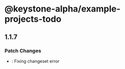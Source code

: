 # @keystone-alpha/example-projects-todo

## 1.1.7

### Patch Changes

- [](https://github.com/keystonejs/keystone-5/commit/): Fixing changeset error
